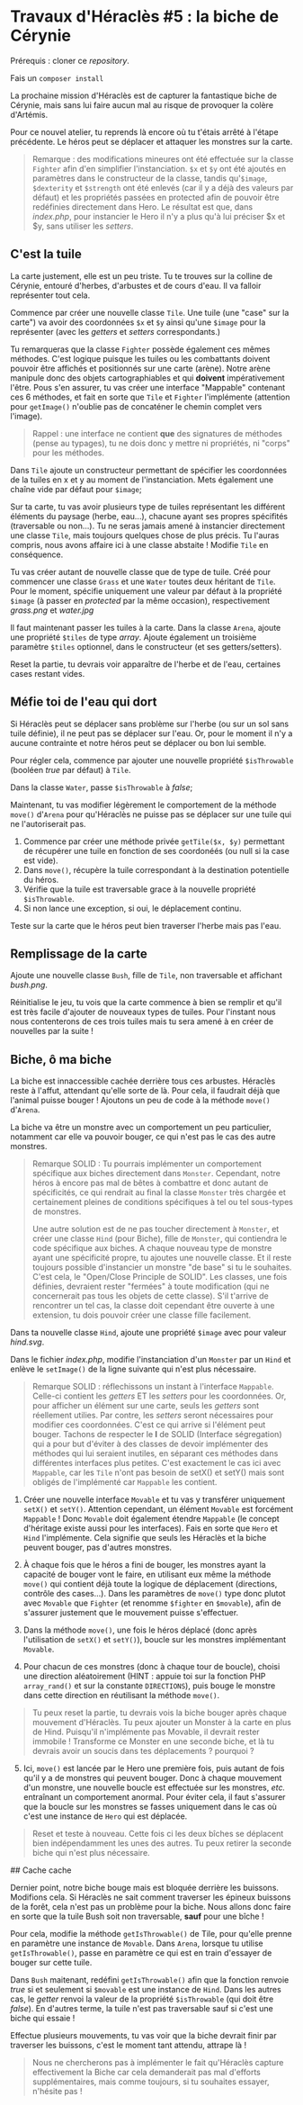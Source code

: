 # Travaux d'Héraclès #5 : la biche de Cérynie
 
Prérequis : cloner ce *repository*.

Fais un `composer install`

La prochaine mission d'Héraclès est de capturer la fantastique biche de Cérynie, mais sans lui faire aucun mal au risque de provoquer la colère d'Artémis.

Pour ce nouvel atelier, tu reprends là encore où tu t'étais arrêté à l'étape précédente. Le héros peut se déplacer et attaquer les monstres sur la carte.

> Remarque : des modifications mineures ont été effectuée sur la classe `Fighter` afin d'en simplifier l'instanciation. `$x` et `$y` ont été ajoutés en paramètres dans le constructeur de la classe, tandis qu'`$image`, `$dexterity` et `$strength` ont été enlevés (car il y a déjà des valeurs par défaut) et les propriétés passées en protected afin de pouvoir être redéfinies directement dans Hero. Le résultat est que, dans *index.php*, pour instancier le Hero il n'y a plus qu'à lui préciser $x et $y, sans utiliser les *setters*.

## C'est la tuile

La carte justement, elle est un peu triste. Tu te trouves sur la colline de Cérynie, entouré d'herbes, d'arbustes et de cours d'eau. Il va falloir représenter tout cela.

Commence par créer une nouvelle classe `Tile`. Une tuile (une "case" sur la carte") va avoir des coordonnées `$x` et `$y` ainsi qu'une `$image` pour la représenter (avec les *getters* et *setters* correspondants.)

Tu remarqueras que la classe `Fighter` possède également ces mêmes méthodes. C'est logique puisque les tuiles ou les combattants doivent pouvoir être affichés et positionnés sur une carte (arène). Notre arène manipule donc des objets cartographiables et qui **doivent** impérativement l'être. Pous s'en assurer, tu vas créer une interface "Mappable" contenant ces 6 méthodes, et fait en sorte que `Tile` et `Fighter` l'implémente (attention pour `getImage()` n'oublie pas de concaténer le chemin complet vers l'image).

> Rappel : une interface ne contient **que** des signatures de méthodes (pense au typages), tu ne dois donc y mettre ni propriétés, ni "corps" pour les méthodes.

Dans `Tile` ajoute un constructeur permettant de spécifier les coordonnées de la tuiles en x et y au moment de l'instanciation. Mets également une chaîne vide par défaut pour `$image`;

Sur ta carte, tu vas avoir plusieurs type de tuiles représentant les différent éléments du paysage (herbe, eau...), chacune ayant ses propres spécifités (traversable ou non...). Tu ne seras jamais amené à instancier directement une classe `Tile`, mais toujours quelques chose de plus précis. Tu l'auras compris, nous avons affaire ici à une classe abstaite ! Modifie `Tile` en conséquence.

Tu vas créer autant de nouvelle classe que de type de tuile. Créé pour commencer une classe `Grass` et une `Water` toutes deux héritant de `Tile`. Pour le moment, spécifie uniquement une valeur par défaut à la propriété `$image` (à passer en *protected* par la même occasion), respectivement *grass.png* et *water.jpg*

Il faut maintenant passer les tuiles à la carte. Dans la classe `Arena`, ajoute une propriété `$tiles` de type *array*. Ajoute également un troisième paramètre `$tiles` optionnel, dans le constructeur (et ses getters/setters).

Reset la partie, tu devrais voir apparaître de l'herbe et de l'eau, certaines cases restant vides.

## Méfie toi de l'eau qui dort

Si Héraclès peut se déplacer sans problème sur l'herbe (ou sur un sol sans tuile définie), il ne peut pas se déplacer sur l'eau. Or, pour le moment il n'y a aucune contrainte et notre héros peut se déplacer ou bon lui semble.

Pour régler cela, commence par ajouter une nouvelle propriété `$isThrowable` (booléen *true* par défaut) à `Tile`.

Dans la classe `Water`, passe `$isThrowable` à *false*;

Maintenant, tu vas modifier légèrement le comportement de la méthode `move()` d'`Arena` pour qu'Héraclès ne puisse pas se déplacer sur une tuile qui ne l'autoriserait pas.
1. Commence par créer une méthode privée `getTile($x, $y)` permettant de récupérer une tuile en fonction de ses coordonéés (ou null si la case est vide).
2. Dans `move()`, récupère la tuile correspondant à la destination potentielle du héros.
3. Vérifie que la tuile est traversable grace à la nouvelle propriété `$isThrowable`.
4. Si non lance une exception, si oui, le déplacement continu.

Teste sur la carte que le héros peut bien traverser l'herbe mais pas l'eau.

## Remplissage de la carte

Ajoute une nouvelle classe `Bush`, fille de `Tile`, non traversable et affichant *bush.png*.

Réinitialise le jeu, tu vois que la carte commence à bien se remplir et qu'il est très facile d'ajouter de nouveaux types de tuiles. Pour l'instant nous nous contenterons de ces trois tuiles mais tu sera amené à en créer de nouvelles par la suite !

## Biche, ô ma biche

La biche est innaccessible cachée derrière tous ces arbustes. Héraclès reste à l'affut, attendant qu'elle sorte de là. Pour cela, il faudrait déjà que l'animal puisse bouger ! Ajoutons un peu de code à la méthode `move()` d'`Arena`.

La biche va être un monstre avec un comportement un peu particulier, notamment car elle va pouvoir bouger, ce qui n'est pas le cas des autre monstres. 

> Remarque SOLID : Tu pourrais implémenter un comportement spécifique aux biches directement dans `Monster`. Cependant, notre héros à encore pas mal de bêtes à combattre et donc autant de spécificités, ce qui rendrait au final la classe `Monster` très chargée et certainement pleines de conditions spécifiques à tel ou tel sous-types de monstres.
>
> Une autre solution est de ne pas toucher directement à `Monster`, et créer une classe `Hind` (pour Biche), fille de `Monster`, qui contiendra le code spécifique aux biches. A chaque nouveau type de monstre ayant une spécificité propre, tu ajoutes une nouvelle classe. Et il reste toujours possible d'instancier un monstre "de base" si tu le souhaites. C'est cela, le "Open/Close Principle de SOLID". Les classes, une fois définies, devraient rester "fermées" à toute modification (qui ne concernerait pas tous les objets de cette classe). S'il t'arrive de rencontrer un tel cas, la classe doit cependant être ouverte à une extension, tu dois pouvoir créer une classe fille facilement.

Dans ta nouvelle classe `Hind`, ajoute une propriété `$image` avec pour valeur *hind.svg*. 

Dans le fichier *index.php*, modifie l'instanciation d'un `Monster` par un `Hind` et enlève le `setImage()` de la ligne suivante qui n'est plus nécessaire.

> Remarque SOLID : réflechissons un instant à l'interface `Mappable`. Celle-ci contient les *getters* ET les *setters* pour les coordonnées. Or, pour afficher un élément sur une carte, seuls les *getters* sont réellement utilies. Par contre, les *setters* seront nécessaires pour modifier ces coordonnées. C'est ce qui arrive si l'élément peut bouger. Tachons de respecter le **I** de SOLID (Interface ségregation) qui a pour but d'éviter à des classes de devoir implémenter des méthodes qui lui seraient inutiles, en séparant ces méthodes dans différentes interfaces plus petites. C'est exactement le cas ici avec `Mappable`, car les `Tile` n'ont pas besoin de setX() et setY() mais sont obligés de l'implémenté car `Mappable` les contient.

1. Créer une nouvelle interface `Movable` et tu vas y transférer uniquement `setX()` et `setY()`. Attention cependant, un élément `Movable` est forcément `Mappable` ! Donc `Movable` doit également étendre `Mappable` (le concept d'héritage existe aussi pour les interfaces). Fais en sorte que `Hero` et `Hind` l'implémente. Cela signifie que seuls les Héraclès et la biche peuvent bouger, pas d'autres monstres.

2. À chaque fois que le héros a fini de bouger, les monstres ayant la capacité de bouger vont le faire, en utilisant eux même la méthode `move()` qui contient déjà toute la logique de déplacement (directions, contrôle des cases...). Dans les paramètres de `move()` type donc plutot avec `Movable` que `Fighter` (et renomme `$fighter` en `$movable`), afin de s'assurer justement que le mouvement puisse s'effectuer.

3. Dans la méthode `move()`, une fois le héros déplacé (donc après l'utilisation de `setX()` et `setY()`), boucle sur les monstres implémentant `Movable`. 

4. Pour chacun de ces monstres (donc à chaque tour de boucle), choisi une direction aléatoirement (HINT : appuie toi sur la fonction PHP `array_rand()` et sur la constante `DIRECTIONS`), puis bouge le monstre dans cette direction en réutilisant la méthode `move()`.

> Tu peux reset la partie, tu devrais vois la biche bouger après chaque mouvement d'Héraclès.
> Tu peux ajouter un Monster à la carte en plus de Hind. Puisqu'il n'implémente pas Movable, il devrait rester immobile !
> Transforme ce Monster en une seconde biche, et là tu devrais avoir un soucis dans tes déplacements ? pourquoi ? 

5. Ici, `move()` est lancée par le Hero une première fois, puis autant de fois qu'il y a de monstres qui peuvent bouger. Donc à chaque mouvement d'un monstre, une nouvelle boucle est effectuée sur les monstres, *etc.* entraînant un comportement anormal. Pour éviter cela, il faut s'assurer que la boucle sur les monstres se fasses uniquement dans le cas où c'est une instance de `Hero` qui est déplacée. 

> Reset et teste à nouveau. Cette fois ci les deux bîches se déplacent bien indépendamment les unes des autres. Tu peux retirer la seconde biche qui n'est plus nécessaire. 

## Cache cache 

Dernier point, notre biche bouge mais est bloquée derrière les buissons. Modifions cela. Si Héraclès ne sait comment traverser les épineux buissons de la forêt, cela n'est pas un problème pour la biche. Nous allons donc faire en sorte que la tuile Bush soit non traversable, **sauf** pour une bîche ! 

Pour cela, modifie la méthode `getIsThrowable()` de Tile, pour qu'elle prenne en paramètre une instance de `Movable`. Dans `Arena`, lorsque tu utilise `getIsThrowable()`, passe en paramètre ce qui est en train d'essayer de bouger sur cette tuile.

Dans `Bush` maitenant, redéfini `getIsThrowable()` afin que la fonction renvoie *true* si et seulement si `$movable` est une instance de `Hind`. Dans les autres cas, le *getter* renvoi la valeur de la propriété `$isThrowable` (qui doit être *false*). En d'autres terme, la tuile n'est pas traversable sauf si c'est une biche qui essaie ! 

Effectue plusieurs mouvements, tu vas voir que la biche devrait finir par traverser les buissons, c'est le moment tant attendu, attrape là !

> Nous ne chercherons pas à implémenter le fait qu'Héraclès capture effectivement la Biche car cela demanderait pas mal d'efforts supplémentaires, mais comme toujours, si tu souhaites essayer, n'hésite pas !